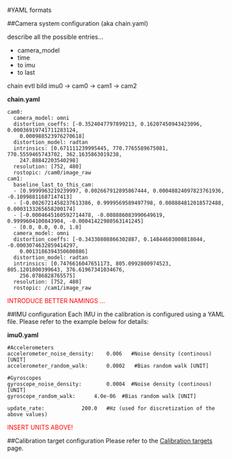 #YAML formats

##Camera system configuration (aka chain.yaml)

describe all the possible entries...
* camera_model
* time 
* to imu
* to last


chain evtl bild
imu0 -> cam0 -> cam1 -> cam2



**chain.yaml**
```
cam0:
  camera_model: omni
  distortion_coeffs: [-0.3524047797899213, 0.16207450943423096, 0.00036919741711283124,
    0.000988523976270618]
  distortion_model: radtan
  intrinsics: [0.671111239995445, 770.7765589675081, 770.5559465743702, 362.1635863019238,
    247.88842203540298]
  resolution: [752, 480]
  rostopic: /cam0/image_raw
cam1:
  baseline_last_to_this_cam:
  - [0.9999963219239997, 0.002667912895867444, 0.00048824097823761936, -0.10998811687147413]
  - [-0.0026721458237613386, 0.9999569589497798, 0.008884812018572488, 0.0003133265658200174]
  - [-0.0004645160592714478, -0.008886083990649619, 0.9999604100843904, -0.00041422980563141245]
  - [0.0, 0.0, 0.0, 1.0]
  camera_model: omni
  distortion_coeffs: [-0.34330808866302887, 0.14844603008818044, -0.0003074632859414297,
    0.0013186394350600886]
  distortion_model: radtan
  intrinsics: [0.7476616047651173, 805.0992800974523, 805.1201800399643, 376.61967341034676,
    256.0786828765575]
  resolution: [752, 480]
  rostopic: /cam1/image_raw
```

<font color='red'>INTRODUCE BETTER NAMINGS ...</font>



##IMU configuration
Each IMU in the calibration is configured using a YAML file. Please refer to the example below for details:

**imu0.yaml**
```
#Accelerometers
accelerometer_noise_density: 	0.006 	#Noise density (continous) [UNIT]
accelerometer_random_walk: 		0.0002   #Bias random walk [UNIT]

#Gyroscopes
gyroscope_noise_density: 		0.0004 	#Noise density (continous) [UNIT]
gyroscope_random_walk: 		4.0e-06  #Bias random walk [UNIT]

update_rate: 			200.0 	#Hz (used for discretization of the above values)
```

<font color='red'>INSERT UNITS ABOVE!</font>


##Calibration target configuration
Please refer to the [Calibration targets](calibration-target) page.